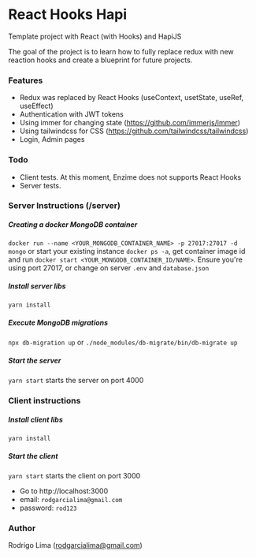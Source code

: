 # React Hooks Hapi
Template project with React (with Hooks) and HapiJS

The goal of the project is to learn how to fully replace redux with new reaction hooks and create a blueprint for future projects.

### Features
- Redux was replaced by React Hooks (useContext, usetState, useRef, useEffect)
- Authentication with JWT tokens
- Using immer for changing state (https://github.com/immerjs/immer)
- Using tailwindcss for CSS (https://github.com/tailwindcss/tailwindcss)
- Login, Admin pages

### Todo
- Client tests. At this moment, Enzime does not supports React Hooks
- Server tests.

### Server Instructions (/server)

##### Creating a docker MongoDB container
`docker run --name <YOUR_MONGODB_CONTAINER_NAME> -p 27017:27017 -d mongo` or start your existing instance `docker ps -a`, get container image id and run `docker start <YOUR_MONGODB_CONTAINER_ID/NAME>`. Ensure you're using port 27017, or change on server `.env` and `database.json`

##### Install server libs
`yarn install` 

##### Execute MongoDB migrations
`npx db-migration up` or `./node_modules/db-migrate/bin/db-migrate up`

##### Start the server
`yarn start` starts the server on port 4000

### Client instructions

##### Install client libs
`yarn install`

##### Start the client
`yarn start` starts the client on port 3000
- Go to http://localhost:3000
- email: `rodgarcialima@gmail.com`
- password: `rod123`

### Author
Rodrigo Lima (rodgarcialima@gmail.com)

